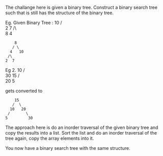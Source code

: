 The challange here is given a binary tree. Construct a binary search tree such that is still has the structure of the binary tree. 

Eg. Given Binary Tree : 
        10
       /  \
      2    7
     /\   
    8  4


        8
       / \
      4   10
     /\
    2  7



Eg 2. 
        10
       /  \
      30   15
     /      \
    20       5


gets converted to 
     
        15
       /  \
      10   20
     /       \
    5         30

The approach here is do an inorder traversal of the given binary tree and copy the results into a list. Sort the list and do an inorder traversal of the tree 
again, copy the array elements into it. 

You now have a binary search tree with the same structure.    
